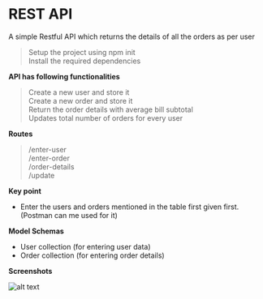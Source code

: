 # REST API
A simple Restful API which returns the details of all the orders as per user 

> Setup the project using npm init<br />
> Install the required dependencies

**API has following functionalities**

> Create a new user and store it<br />
> Create a new order and store it<br />
> Return the order details with average bill subtotal<br />
> Updates total number of orders for every user<br />


**Routes**

> /enter-user<br />
> /enter-order<br />
> /order-details<br />
> /update<br />

**Key point**

- Enter the users and orders mentioned in the table first given first.(Postman can me used for it)

**Model Schemas**

- User collection (for entering user data)
- Order collection (for entering order details)

**Screenshots**

![alt text](https://github.com/muneeb21/Assignment-gingerpan/tree/master/screenshots/assignment_image1.png?raw=true)



